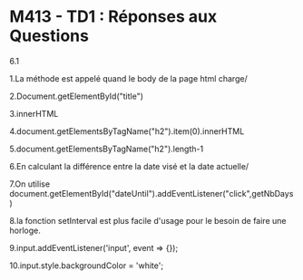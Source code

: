 # M413 - TD1 : Réponses aux Questions

6.1

1.La méthode est appelé quand le body de la page html charge/

2.Document.getElementById("title")

3.innerHTML

4.document.getElementsByTagName("h2").item(0).innerHTML

5.document.getElementsByTagName("h2").length-1

6.En calculant la différence entre la date visé et la date actuelle/

7.On utilise document.getElementById("dateUntil").addEventListener("click",getNbDays)

8.la fonction setInterval est plus facile d'usage pour le besoin de faire une horloge.

9.input.addEventListener('input', event => {});

10.input.style.backgroundColor = 'white';

